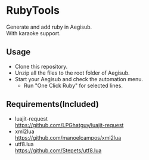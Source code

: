 # RubyTools
Generate and add ruby in Aegisub.   
With karaoke support.

## Usage  
- Clone this repository.  
- Unzip all the files to the root folder of Aegisub.  
- Start your Aegisub and check the automation menu.  
  - Run "One Click Ruby" for selected lines.  
  
## Requirements(Included)    
 - luajit-request  
  https://github.com/LPGhatguy/luajit-request   
 - xml2lua  
  https://github.com/manoelcampos/xml2lua
 - utf8.lua  
  https://github.com/Stepets/utf8.lua
